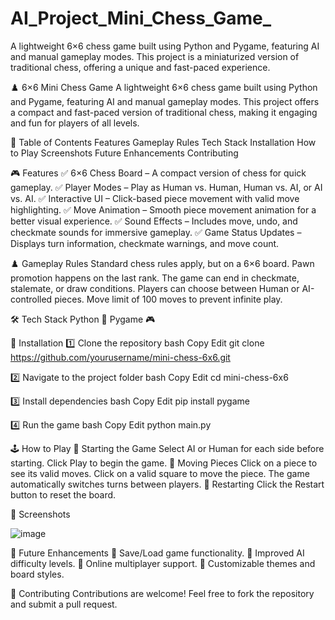 # AI_Project_Mini_Chess_Game_
A lightweight 6×6 chess game built using Python and Pygame, featuring AI and manual gameplay modes. This project is a miniaturized version of traditional chess, offering a unique and fast-paced experience.



♟️ 6×6 Mini Chess Game
A lightweight 6×6 chess game built using Python and Pygame, featuring AI and manual gameplay modes. This project offers a compact and fast-paced version of traditional chess, making it engaging and fun for players of all levels.

📌 Table of Contents
Features
Gameplay Rules
Tech Stack
Installation
How to Play
Screenshots
Future Enhancements
Contributing

🎮 Features
✅ 6×6 Chess Board – A compact version of chess for quick gameplay.
✅ Player Modes – Play as Human vs. Human, Human vs. AI, or AI vs. AI.
✅ Interactive UI – Click-based piece movement with valid move highlighting.
✅ Move Animation – Smooth piece movement animation for a better visual experience.
✅ Sound Effects – Includes move, undo, and checkmate sounds for immersive gameplay.
✅ Game Status Updates – Displays turn information, checkmate warnings, and move count.

♟️ Gameplay Rules
Standard chess rules apply, but on a 6×6 board.
Pawn promotion happens on the last rank.
The game can end in checkmate, stalemate, or draw conditions.
Players can choose between Human or AI-controlled pieces.
Move limit of 100 moves to prevent infinite play.

🛠️ Tech Stack
Python 🐍
Pygame 🎮

🔧 Installation
1️⃣ Clone the repository
bash
Copy
Edit
git clone https://github.com/yourusername/mini-chess-6x6.git

2️⃣ Navigate to the project folder
bash
Copy
Edit
cd mini-chess-6x6

3️⃣ Install dependencies
bash
Copy
Edit
pip install pygame

4️⃣ Run the game
bash
Copy
Edit
python main.py

🕹️ How to Play
🎲 Starting the Game
Select AI or Human for each side before starting.
Click Play to begin the game.
🏁 Moving Pieces
Click on a piece to see its valid moves.
Click on a valid square to move the piece.
The game automatically switches turns between players.
🔄 Restarting
Click the Restart button to reset the board.

📸 Screenshots

![image](https://github.com/user-attachments/assets/cc1e6f0a-8ec2-48a3-9265-0c7cc558f5ee)



🚀 Future Enhancements
🔹 Save/Load game functionality.
🔹 Improved AI difficulty levels.
🔹 Online multiplayer support.
🔹 Customizable themes and board styles.

🤝 Contributing
Contributions are welcome! Feel free to fork the repository and submit a pull request.

